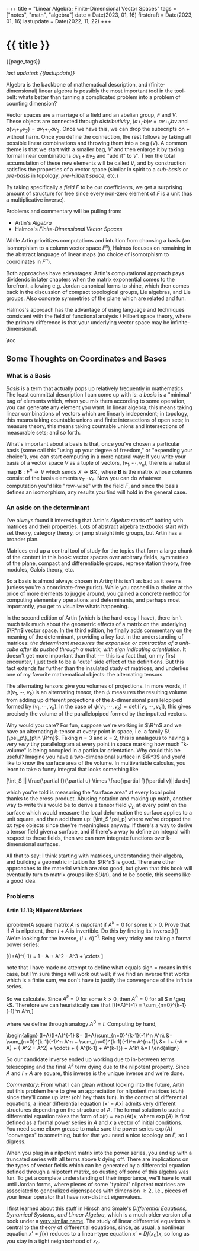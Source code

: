 +++
title = "Linear Algebra; Finite-Dimensional Vector Spaces"
tags = ["notes", "math", "algebra"]
date = Date(2023, 01, 16)
firstdraft = Date(2023, 01, 16)
lastupdate = Date(2022, 11, 22)
+++

# {{ title }}

{{page_tags}}

*last updated: {{lastupdate}}*

Algebra is the backbone of mathematical description, and
(finite-dimensional) linear algebra is possibly the most important
tool in the tool-belt: whats better than turning a complicated problem
into a problem of counting dimension?

Vector spaces are a marriage of a field and an abelian group, $F$ and
$V$. These objects are connected through *distributivity*, $(a +_F b)v =
av +_V bv$ and $a(v_1 +_V v_2) = av_1 +_V av_2$. Once we have this, we
can drop the subscripts on $+$ without harm. Once you define the
connection, the rest follows by taking all possible linear
combinations and throwing them into a bag ($V$). A common theme is
that we start with a smaller bag, $V'$ and then enlarge it by taking
formal linear combinations $av_1 + bv_2$ and "add it" to $V'$. Then
the total accumulation of these new elements will be called $V$, and
by construction satisfies the properties of a vector space (similar in
spirit to a *sub-basis* or *pre-basis* in topology, *pre-Hilbert
space*, etc.)

By taking specifically a *field* $F$ to be our coefficients, we get a
surprising amount of structure for free since every non-zero element
of $F$ is a unit (has a multiplicative inverse).

Problems and commentary will be pulling from:
- Artin's *Algebra*
- Halmos's *Finite-Dimensional Vector Spaces*

While Artin prioritizes computations and intuition from choosing a
basis (an isomorphism to a column vector space $F^n$), Halmos
focuses on remaining in the abstract language of linear maps (no
choice of isomorphism to coordinates in $F^n$). 

Both approaches have advantages: Artin's computational approach pays
dividends in later chapters when the matrix exponential comes to the
forefront, allowing e.g. Jordan canonical forms to shine, which then
comes back in the discussion of compact topological groups, Lie
algebras, and Lie groups. Also concrete symmetries of the plane which
are related and fun.

Halmos's approach has the advantage of using language and techniques
consistent with the field of functional analysis / Hilbert space
theory, where the primary difference is that your underlying vector
space may be infinite-dimensional.

\toc
<!-- ## The Necessity of a Field -->
<!-- here I want to go into what theorems get weakened when you go to -->
<!-- ring coefficients, theorems for free modules, etc. -->

## Some Thoughts on Coordinates and Bases

### What is a Basis
*Basis* is a term that actually pops up relatively frequently in
mathematics. The least committal description I can come up with is:
a *basis* is a "minimal" bag of elements which, when you mix them
according to some operation, you can generate any element you want. In
linear algebra, this means taking linear combinations of vectors which
are linearly independent; in topology, this means taking countable
unions and finite intersections of open sets; in measure theory, this
means taking countable unions and intersections of measurable sets;
and so forth.

What's important about a basis is that, once you've chosen a
particular basis (some call this "using up your degree of freedom," or
"expending your choice"), you can start computing in a more natural
way: If you write your basis of a vector space $V$ as a tuple of
vectors, $(v_1, \cdots, v_n)$, there is a natural map $\mathbf{B}:
F^n \to V$ which sends $X \to \mathbf{B}X$ , where $\mathbf{B}$ is the
matrix whose columns consist of the basis elements $v_1 \cdots
v_n$. Now you can do whatever computation you'd like "row-wise" with
the field $F$, and since the basis defines an isomorphism, any results
you find will hold in the general case.

<!-- ### A quick connection between a basis and kernels -->
<!-- Because a basis is a linearly independent set of vectors, any vector -->
<!-- $x$ is a linear combination of the basis in only one way: $x = \sum_i -->
<!-- a_i v_i$ where $a_i$ are unique. If we were given another -->
<!-- representation $x = \sum_i b_i v_i, then we'd have $\sum_i a_iv_i = -->
<!-- \sum_i b_i v_i$, which means $\sum_i (a_i - b_i)v_i = 0$, hence $a_i = -->
<!-- b_i$ for each $i$ by linear independence. -->

<!-- This uniqueness property is huge! If we had to deal with a set of -->
<!-- vectors which are linearly dependent, we'd have to worry about all the -->
<!-- possible ways to write $x$ as a linear combination.  -->




<!-- 
 blah blah (*TODO*: I kind of cheated by baking the component version
 of the -->
<!-- equation into the definition of the Einstein tensor $\mathbf{G}$. This -->
<!-- exposition would be more clear if I just started with a quick intro to -->
<!-- what a tensor does and look at the component version of a base change -->
<!-- or something. relativity is just too nice of an example for "choice of -->
<!-- basis") -->

### An aside on the determinant
I've always found it interesting that Artin's *Algebra* starts off
batting with matrices and their properties. Lots of abstract algebra
textbooks start with set theory, category theory, or jump straight
into groups, but Artin has a broader plan.

Matrices end up a central tool of study for the topics that form a
large chunk of the content in this book: vector spaces over arbitrary
fields, symmetries of the plane, compact and differentiable groups,
representation theory, free modules, Galois theory, etc.

So a basis is almost always chosen in Artin; this isn't as bad as it
seems (unless you're a coordinate-free purist). While you cashed in a
choice at the price of more elements to juggle around, you gained a
concrete method for computing elementary operations and determinants,
and perhaps most importantly, you get to visualize whats happening.

In the second edition of Artin (which is the hard-copy I have),
there isn't much talk much about the geometric effects of a matrix on the
underlying $\R^n$ vector space. In the third edition, he finally adds
commentary on the meaning of the determinant, providing a key fact in
the understanding of matrices: *the determinant measures the expansion
or contraction of a unit-cube after its pushed through a matrix, with
sign indicating orientiation*. It doesn't get more important than
that --- this is a fact that, on my first encounter, I just took to be
a "cute" side effect of the definitions. But this fact extends far
further than the insulated study of matrices, and underlies one of my
favorite mathematical objects: the alternating tensors.

The alternating tensors give you volumes of projections. In more
words, if $\psi(v_1,\cdots,v_k)$ is an alternating tensor, then $\psi$
measures the resulting volume from adding up different projections of
the $k$-dimensional parallelopiped formed by $(v_1,\cdots,v_k)$. In
the case of $\psi(v_1,\cdots,v_k) = \det([v_1,\cdots,v_k])$, this
gives precisely the volume of the parallelopiped formed by the
inputted vectors.

Why would you care? For fun, suppose we're working in $\R^n$ and we
have an alternating $k$-tensor at every point in space, i.e. a family
$\{\psi_p\}_{p\in \R^n}$. Taking $n=3$ and $k=2$, this is analagous to
having a very *very* tiny parallelogram at every point in space
marking how much "k-volume" is being occupied in a particular
orientation. Why could this be useful?  Imagine you have a
two-dimensional surface in $\R^3$ and you'd like to know the surface
area of the volume. In multivariable calculus, you learn to take a
funny integral that looks something like

\[\int_S || \frac{\partial f}{\partial u} \times \frac{\partial
f}{\partial v}||du dv\]

which you're told is measuring the "surface area" at every local point
thanks to the cross-product. Abusing notation and making up math,
another way to write this would be to derive a tensor field $\psi_p$
at every point on the surface which would measure the local
deformation the surface applies to a unit square, and then add them
up: \[\int_S \psi_p\] where we've dropped the $dx$ type objects since
they're meaningless anyway. If there's a way to derive a tensor field
given a surface, and if there's a way to define an integral with
respect to these fields, then we can now integrate functions over
k-dimensional surfaces. 

All that to say: I think starting with matrices, understanding their
algebra, and building a geometric intuition for $\R^n$ is good. There
are other approaches to the material which are also good, but given
that this book will eventually turn to matrix groups like $SU(n)$,
and to be poetic, this seems like a good idea.

### Problems
#### Artin 1.1.13; Nilpotent Matrices
\problem{A square matrix $A$ is *nilpotent* if $A^k = 0$ for some $k >
0$. Prove that if $A$ is nilpotent, then $I+A$ is invertible. Do this
by finding its inverse.}{}
We're looking for the inverse, $(I + A)^{-1}$. Being very tricky and
taking a formal power series:

\[(I+A)^{-1} = 1 - A + A^2 - A^3 + \cdots \]

note that I have made no attempt to define what equals sign $=$ means
in this case, but I'm sure things will work out well; if we find an
inverse that works which is a finite sum, we don't have to justify the
convergence of the infinite series.

So we calculate. Since $A^k = 0$ for some $k>0$, then $A^n = 0$ for
all $ n \geq k$. Therefore we can heuristically see that \[(I+A)^{-1}
= \sum_{n=0}^{k-1} (-1)^n A^n,\]

where we define through analogy $A^0 = I$. Computing by hand, 

\begin{align}
(I+A)(I+A)^{-1} &= (I+A)\sum_{n=0}^{k-1}(-1)^n A^n\\
	&= \sum_{n=0}^{k-1}(-1)^n A^n + \sum_{n=0}^{k-1}(-1)^n A^{n+1}\\
	&= I + (-A + A) + (-A^2 + A^2) + \cdots + (-A^{k-1} + A^{k-1}) +
	A^k\\
	&= I
\end{align}

So our candidate inverse ended up working due to in-between terms
telescoping and the final $A^k$ term dying due to the nilpotent
property. Since $A$ and $I+A$ are square, this inverse is the unique
inverse and we're done.

*Commentary*: From what I can glean without looking into the future,
Artin put this problem here to give an appreciation for nilpotent
matrices (duh) since they'll come up later (oh! hey thats fun). In the
context of differential equations, a linear differential equation \[x'
= Ax\] admits very different structures depending on the structure of
$A$. The formal solution to such a differential equation takes the
form of $x(t) = \exp(At)x$, where $\exp(A)$ is first defined as a
formal power series in $A$ and $x$ a vector of initial conditions. You
need some elbow grease to make sure the power series $\exp(A)$
"converges" to something, but for that you need a nice topology on
$F$, so I digress.

When you plug in a nilpotent matrix into the power series, you end up
with a truncated series with all terms above $k$ dying off. There are
implications on the types of vector fields which can be generated by a
differential equation defined through a nilpotent matrix, so dusting
off some of this algebra was fun. To get a complete understanding of
their importance, we'll have to wait until Jordan forms, where pieces
of some "typical" nilpotent matrices are associated to generalized
eigenspaces with dimension $\geq 2$, i.e., pieces of your linear
operator that have non-distinct eigenvalues.

I first learned about this stuff in Hirsch and Smale's *Differential
Equations, Dynamical Systems, and Linear Algebra*, which is a much
older version of a book under a [very similar
name](https://www.amazon.com/Differential-Equations-Dynamical-Systems-Introduction/dp/0123820103). The
study of linear differential equations is central to the theory of
differential equations, since, as usual, a nonlinear equation $x' =
f(x)$ reduces to a linear-type equation $x' = Df(x_0)x$, so long as
you stay in a tight neighborhood of $x_0$.

